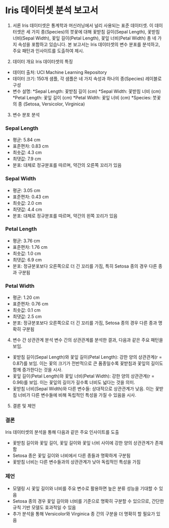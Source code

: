 # Iris 데이터셋 분석 보고서
1. 서론
Iris 데이터셋은 통계학과 머신러닝에서 널리 사용되는 표준 데이터셋. 이 데이터셋은 세 가지 종(Species)의 붓꽃에 대해 꽃받침 길이(Sepal Length), 꽃받침 너비(Sepal Width), 꽃잎 길이(Petal Length), 꽃잎 너비(Petal Width) 총 네 가지 속성을 포함하고 있습니다. 본 보고서는 Iris 데이터셋의 변수 분포를 분석하고, 주요 패턴과 인사이트를 도출하여 제시.

2. 데이터 개요
Iris 데이터셋의 특징

* 데이터 출처: UCI Machine Learning Repository
* 데이터 크기: 150개 샘플, 각 샘플은 네 가지 속성과 하나의 종(Species) 레이블로 구성
* 변수 설명:
  *Sepal Length: 꽃받침 길이 (cm)
  *Sepal Width: 꽃받침 너비 (cm)
  *Petal Length: 꽃잎 길이 (cm)
  *Petal Width: 꽃잎 너비 (cm)
  *Species: 붓꽃의 종 (Setosa, Versicolor, Virginica)

3. 변수 분포 분석
### Sepal Length
* 평균: 5.84 cm
* 표준편차: 0.83 cm
* 최솟값: 4.3 cm
* 최댓값: 7.9 cm
* 분포: 대체로 정규분포를 따르며, 약간의 오른쪽 꼬리가 있음
### Sepal Width
* 평균: 3.05 cm
* 표준편차: 0.43 cm
* 최솟값: 2.0 cm
* 최댓값: 4.4 cm
* 분포: 대체로 정규분포를 따르며, 약간의 왼쪽 꼬리가 있음
### Petal Length
* 평균: 3.76 cm
* 표준편차: 1.76 cm
* 최솟값: 1.0 cm
* 최댓값: 6.9 cm
* 분포: 정규분포보다 오른쪽으로 더 긴 꼬리를 가짐, 특히 Setosa 종의 경우 다른 종과 구분됨
### Petal Width
* 평균: 1.20 cm
* 표준편차: 0.76 cm
* 최솟값: 0.1 cm
* 최댓값: 2.5 cm
* 분포: 정규분포보다 오른쪽으로 더 긴 꼬리를 가짐, Setosa 종의 경우 다른 종과 명확히 구분됨

4. 변수 간 상관관계 분석
변수 간의 상관관계를 분석한 결과, 다음과 같은 주요 패턴을 보임.

* 꽃받침 길이(Sepal Length)와 꽃잎 길이(Petal Length): 강한 양의 상관관계(r = 0.87)를 보임. 이는 꽃의 크기가 전반적으로 큰 품종일수록 꽃받침과 꽃잎의 길이도 함께 증가한다는 것을 시사.
* 꽃잎 길이(Petal Length)와 꽃잎 너비(Petal Width): 강한 양의 상관관계(r = 0.96)를 보임. 이는 꽃잎의 길이가 길수록 너비도 넓다는 것을 의미.
* 꽃받침 너비(Sepal Width)와 다른 변수들: 상대적으로 상관관계가 낮음. 이는 꽃받침 너비가 다른 변수들에 비해 독립적인 특성을 가질 수 있음을 시사.

5. 결론 및 제언
### 결론
Iris 데이터셋의 분석을 통해 다음과 같은 주요 인사이트를 도출

* 꽃받침 길이와 꽃잎 길이, 꽃잎 길이와 꽃잎 너비 사이에 강한 양의 상관관계가 존재함
* Setosa 종은 꽃잎 길이와 너비에서 다른 종들과 명확하게 구분됨
* 꽃받침 너비는 다른 변수들과의 상관관계가 낮아 독립적인 특성을 가짐
### 제언
* 모델링 시 꽃잎 길이와 너비를 주요 변수로 활용하면 높은 분류 성능을 기대할 수 있음
* Setosa 종의 경우 꽃잎 길이와 너비를 기준으로 명확히 구분할 수 있으므로, 간단한 규칙 기반 모델도 효과적일 수 있음
* 추가 분석을 통해 Versicolor와 Virginica 종 간의 구분을 더 명확히 할 필요가 있음